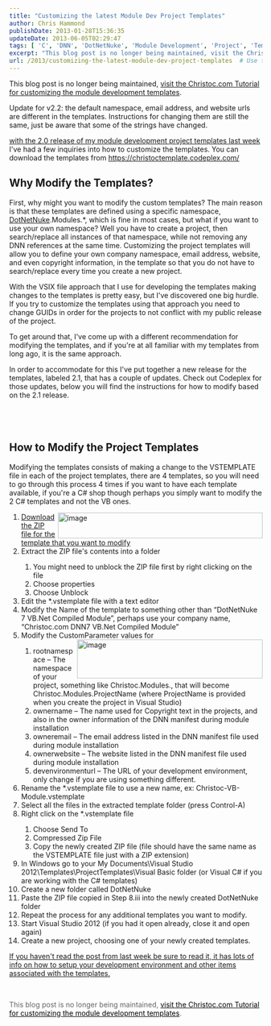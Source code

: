 ```yaml
---
title: "Customizing the latest Module Dev Project Templates"
author: Chris Hammond
publishDate: 2013-01-28T15:36:35
updateDate: 2013-06-05T02:29:47
tags: [ 'C', 'DNN', 'DotNetNuke', 'Module Development', 'Project', 'Templates', 'VBNet', 'Visual Studio' ]
excerpt: "This blog post is no longer being maintained, visit the Christoc.com Tutorial for customizing the module development templates. With the 2.0 release of my module development project templates last week I’ve had a few inquiries into how to customize the templates. You can download the templates from https://christoctemplate.codeplex.com/  Why Modify the Templates?  First, why might you want to modify the custom templates? The main reason is that these templates are defined using a specific namespace, DotNetNuke.Modules.*, which is fine in most cases, but what if you want to use your own namespace? Well you have to create a project, then search/replace all instances of that namespace, while not removing any DNN references at the same time. Customizing the project templates will allow you to define your own company namespace, email address, website, and even copyright information, in the template so that you do not have to search/replace every time you create a new project."
url: /2013/customizing-the-latest-module-dev-project-templates  # Use the generated URL with year
---
```

<p>This blog post is no longer being maintained, <a href="https://www.christoc.com/tutorials/aid/3">visit the Christoc.com Tutorial for customizing the module development templates</a>.</p> <p>Update for v2.2: the default namespace, email address, and website urls are different in the templates. Instructions for changing them are still the same, just be aware that some of the strings have changed.</p> <p><a href="https://www.chrishammond.com/blog/itemid/2616/using-the-new-module-development-templates-for-dot">with the 2.0 release of my module development project templates last week</a> I've had a few inquiries into how to customize the templates. You can download the templates from <a title="https://christoctemplate.codeplex.com/" href="https://christoctemplate.codeplex.com/">https://christoctemplate.codeplex.com/</a></p> <h2>Why Modify the Templates?</h2> <p>First, why might you want to modify the custom templates? The main reason is that these templates are defined using a specific namespace, <a href="https://www.dotnetnuke.com" target="_blank">DotNetNuke</a>.Modules.*, which is fine in most cases, but what if you want to use your own namespace? Well you have to create a project, then search/replace all instances of that namespace, while not removing any DNN references at the same time. Customizing the project templates will allow you to define your own company namespace, email address, website, and even copyright information, in the template so that you do not have to search/replace every time you create a new project.</p> <p>With the VSIX file approach that I use for developing the templates making changes to the templates is pretty easy, but I've discovered one big hurdle. If you try to customize the templates using that approach you need to change GUIDs in order for the projects to not conflict with my public release of the project.</p> <p>To get around that, I've come up with a different recommendation for modifying the templates, and if you're at all familiar with my templates from long ago, it is the same approach.</p> <p>In order to accommodate for this I've put together a new release for the templates, labeled 2.1, that has a couple of updates. Check out Codeplex for those updates, below you will find the instructions for how to modify based on the 2.1 release.</p> <h2>&nbsp;</h2> <h2>How to Modify the Project Templates</h2> <p>Modifying the templates consists of making a change to the VSTEMPLATE file in each of the project templates, there are 4 templates, so you will need to go through this process 4 times if you want to have each template available, if you're a C# shop though perhaps you simply want to modify the 2 C# templates and not the VB ones.</p> <a href="https://www.chrishammond.com/Portals/0/PublishThumbnails/Windows-Live-Writer/Customizing-the-latest-Module-Developmen_AD20/image_4.png" data-ob="lightbox[ThisPost]"><img style="display: inline; background-image: none; border-width: 0px; border-style: solid; float: right;" title="image" alt="image" align="right" src="https://www.chrishammond.com/Portals/0/PublishThumbnails/Windows-Live-Writer/Customizing-the-latest-Module-Developmen_AD20/image_thumb_1.png" width="407" height="51" /></a> <ol>     <li><a href="https://christoctemplate.codeplex.com/">Download the ZIP file for the template that you want to modify</a></li>     <li>Extract the ZIP file's contents into a folder </li>     <ol>         <li>You might need to unblock the ZIP file first by right clicking on the file</li>         <li>Choose properties</li>         <li>Choose Unblock</li>     </ol>     <li>Edit the *.vstemplate file with a text editor</li>     <li>Modify the Name of the template to something other than &ldquo;DotNetNuke 7 VB.Net Compiled Module&rdquo;, perhaps use your company name, &ldquo;Christoc.com DNN7 VB.Net Compiled Module&rdquo;</li>     <li>Modify the CustomParameter values for <a href="https://www.chrishammond.com/Portals/0/PublishThumbnails/Windows-Live-Writer/Customizing-the-latest-Module-Developmen_AD20/image_2.png" data-ob="lightbox[ThisPost]"><img style="display: inline; background-image: none; border-width: 0px; border-style: solid; float: right;" title="image" alt="image" align="right" src="https://www.chrishammond.com/Portals/0/PublishThumbnails/Windows-Live-Writer/Customizing-the-latest-Module-Developmen_AD20/image_thumb.png" width="369" height="77" /></a></li>     <ol>         <li>rootnamespace &ndash; The namespace of your project, something like Christoc.Modules., that will become Christoc.Modules.ProjectName (where ProjectName is provided when you create the project in Visual Studio)</li>         <li>ownername &ndash; The name used for Copyright text in the projects, and also in the owner information of the DNN manifest during module installation</li>         <li>owneremail &ndash; The email address listed in the DNN manifest file used during module installation</li>         <li>ownerwebsite &ndash; The website listed in the DNN manifest file used during module installation</li>         <li>devenvironmenturl &ndash; The URL of your development environment, only change if you are using something different.</li>     </ol>     <li>Rename the *.vstemplate file to use a new name, ex: Christoc-VB-Module.vstemplate</li>     <li>Select all the files in the extracted template folder (press Control-A)</li>     <li>Right click on the *.vstemplate file</li>     <ol>         <li>Choose Send To</li>         <li>Compressed Zip File</li>         <li>Copy the newly created ZIP file (file should have the same name as the VSTEMPLATE file just with a ZIP extension)</li>     </ol>     <li>In Windows go to your My Documents\Visual Studio 2012\Templates\ProjectTemplates\Visual Basic folder (or Visual C# if you are working with the C# templates)</li>     <li>Create a new folder called DotNetNuke</li>     <li>Paste the ZIP file copied in Step 8.iii into the newly created DotNetNuke folder</li>     <li>Repeat the process for any additional templates you want to modify.</li>     <li>Start Visual Studio 2012 (if you had it open already, close it and open again)</li>     <li>Create a new project, choosing one of your newly created templates.</li> </ol> <p><a href="https://www.chrishammond.com/blog/itemid/2616/using-the-new-module-development-templates-for-dot.aspx">If you haven't read the post from last week be sure to read it, it has lots of info on how to setup your development environment and other items associated with the templates.</a></p> <br /> <p> <span style="background-color: #ffffff; text-align: start; letter-spacing: normal; color: #626262;">This blog post is no longer being maintained,<span class="Apple-converted-space">&nbsp;</span></span><a href="https://www.christoc.com/tutorials/aid/3" style="color: #000000; background-color: #ffffff; margin: 0px; padding: 0px; border: 0px; text-align: start; letter-spacing: normal;">visit the Christoc.com Tutorial for customizing the module development templates</a><span style="background-color: #ffffff; text-align: start; letter-spacing: normal; color: #626262;">.</span> </p>
